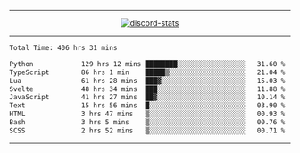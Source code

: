 <a href="https://www.github.com/ripavoid" target="_blank" rel="noreferrer">

-------

<div align='center'>
    <a href='https://discordapp.com/users/825178146797518881'>
        <img align='center' alt='discord-stats' src='https://api.discord-status.me/825178146797518881?nitro&boost=4&gradient=%231e0b1a%2C%23000000%2C%23000000%2C%23160316'></img>
    </a>
</div>

-------

<!--START_SECTION:waka-->

```txt
Total Time: 406 hrs 31 mins

Python            129 hrs 12 mins ████████░░░░░░░░░░░░░░░░░   31.60 %
TypeScript        86 hrs 1 min    █████▒░░░░░░░░░░░░░░░░░░░   21.04 %
Lua               61 hrs 28 mins  ███▓░░░░░░░░░░░░░░░░░░░░░   15.03 %
Svelte            48 hrs 34 mins  ███░░░░░░░░░░░░░░░░░░░░░░   11.88 %
JavaScript        41 hrs 27 mins  ██▓░░░░░░░░░░░░░░░░░░░░░░   10.14 %
Text              15 hrs 56 mins  █░░░░░░░░░░░░░░░░░░░░░░░░   03.90 %
HTML              3 hrs 47 mins   ▒░░░░░░░░░░░░░░░░░░░░░░░░   00.93 %
Bash              3 hrs 5 mins    ▒░░░░░░░░░░░░░░░░░░░░░░░░   00.76 %
SCSS              2 hrs 52 mins   ▒░░░░░░░░░░░░░░░░░░░░░░░░   00.71 %
```

<!--END_SECTION:waka-->

-------
